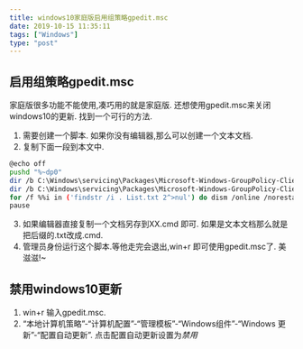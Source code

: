 ```yaml
---
title: windows10家庭版启用组策略gpedit.msc
date: 2019-10-15 11:35:11
tags: ["Windows"]
type: "post"
---
```



## 启用组策略gpedit.msc
家庭版很多功能不能使用,凑巧用的就是家庭版. 还想使用gpedit.msc来关闭windows10的更新.
找到一个可行的方法.


1. 需要创建一个脚本. 如果你没有编辑器,那么可以创建一个文本文档.
2. 复制下面一段到本文中.
```bash
@echo off
pushd "%~dp0"
dir /b C:\Windows\servicing\Packages\Microsoft-Windows-GroupPolicy-ClientExtensions-Package~3*.mum >List.txt
dir /b C:\Windows\servicing\Packages\Microsoft-Windows-GroupPolicy-ClientTools-Package~3*.mum >>List.txt
for /f %%i in ('findstr /i . List.txt 2^>nul') do dism /online /norestart /add-package:"C:\Windows\servicing\Packages\%%i"
pause
```
3. 如果编辑器直接复制一个文档另存到XX.cmd 即可. 如果是文本文档那么就是把后缀的.txt改成.cmd.
4. 管理员身份运行这个脚本.等他走完会退出,win+r 即可使用gpedit.msc了. 美滋滋!~

## 禁用windows10更新 
1. win+r 输入gpedit.msc.
2. “本地计算机策略”-“计算机配置”-“管理模板”-“Windows组件”-“Windows 更新”-“配置自动更新”. 点击配置自动更新设置为*禁用*

